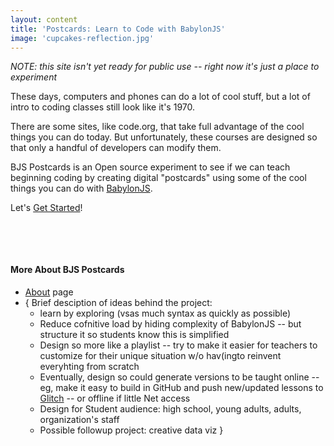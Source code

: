 ```yaml
---
layout: content
title: 'Postcards: Learn to Code with BabylonJS'
image: 'cupcakes-reflection.jpg'
---
```



*NOTE: this site isn't yet ready for public use -- right now it's just a place to experiment*

These days, computers and phones can do a lot of cool stuff, but a lot of intro to coding classes still look like it's 1970.

There are some sites, like code.org, that take full advantage of the cool things you can do today. But unfortunately, these courses are designed
so that only a handful of developers can modify them.

BJS Postcards is an Open source experiment to see if we can teach beginning  coding by creating digital "postcards" using some of the cool things you can do with [BabylonJS](https://www.babylonjs.com/). 

Let's [Get Started](./lessons/)!

&nbsp;

&nbsp;


#### More About BJS Postcards
- [About](./about/) page
- { Brief desciption of ideas behind the project:
  - learn by exploring (vsas much syntax as quickly as possible)
  - Reduce cofnitive load by hiding complexity of BabylonJS -- but structure it so students know this is simplified
  - Design so more like a playlist -- try to make it easier for teachers to customize for their unique situation w/o hav(ingto reinvent everyhting from scratch
  - Eventually, design so could generate versions to be taught online -- eg, make it easy to build in GitHub and push new/updated lessons to [Glitch](https://glitch.com) -- or offline if little Net access
  - Design for Student audience: high school, young adults, adults, organization's staff
  - Possible followup project: creative data viz  }
